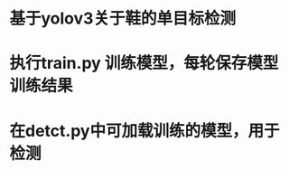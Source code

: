 # 基于yolov3关于鞋的单目标检测
<!-- 
关于鞋的小数据集数已经配置，在文件中：
train: data/shoe/images/train
val: data/shoe/images/val
 -->

# 执行train.py 训练模型，每轮保存模型训练结果

# 在detct.py中可加载训练的模型，用于检测

